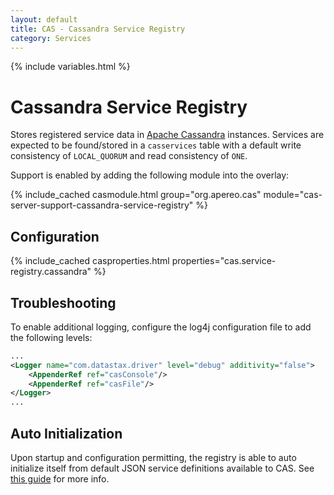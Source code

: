 ```yaml
---
layout: default
title: CAS - Cassandra Service Registry
category: Services
---
```


{% include variables.html %}

# Cassandra Service Registry

Stores registered service data in [Apache Cassandra](http://cassandra.apache.org/) instances. Services 
are expected to be found/stored in a `casservices` table with a default write 
consistency of `LOCAL_QUORUM` and read consistency of `ONE`.

Support is enabled by adding the following module into the overlay:

{% include_cached casmodule.html group="org.apereo.cas" module="cas-server-support-cassandra-service-registry" %}

## Configuration

{% include_cached casproperties.html properties="cas.service-registry.cassandra" %}

## Troubleshooting

To enable additional logging, configure the log4j configuration file to add the following levels:

```xml
...
<Logger name="com.datastax.driver" level="debug" additivity="false">
    <AppenderRef ref="casConsole"/>
    <AppenderRef ref="casFile"/>
</Logger>
...
```

## Auto Initialization

Upon startup and configuration permitting, the registry is able to auto initialize itself from default 
JSON service definitions available to CAS. See [this guide](AutoInitialization-Service-Management.html) for more info.
